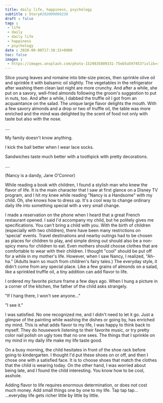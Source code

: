 ```yaml
---
title: daily life, happiness, psychology
subtitle : Story#202009090238
draft : false
tags :
 - life
 - daily
 - daily life
 - happiness
 - psychology
date : 2020-09-08T17:38:32+0900
toc: false
images : 
 - https://images.unsplash.com/photo-1529835889331-75eb5a597453?ixlib=rb-1.2.1&q=80&fm=jpg&crop=entropy&cs=tinysrgb&w=1080&fit=max&ixid=eyJhcHBfaWQiOjE1NTU0OX0
---
```


Slice young leaves and romaine into bite-size pieces, then sprinkle olive oil and sprinkle it with balsamic oil slightly. The vegetables in the refrigerator after washing them clean last night are more crunchy. And after a while, she put on a savory, well-fried almonds following the groom's suggestion to put in nuts, too. And after a while, I dabbed the truffle oil I got from an acquaintance on the salad. The unique large flavor delights the mouth. With a few savory almonds and a drop or two of truffle oil, the table was more enriched and the mind was delighted by the scent of food not only with taste but also with the nose.  

....  

My family doesn't know anything.  

I kick the ball better when I wear lace socks.  

Sandwiches taste much better with a toothpick with pretty decorations.  

....  

(Nancy is a dandy, Jane O'Connor)  

While reading a book with children, I found a stylish man who knew the flavor of life. It is the main character that I saw at first glance on a Disney TV program, and I hit my knee while reading "Nancy is a Handsome" with my child. Oh, she knows how to dress up. It's a cool way to change ordinary daily life into something special with a very small change.  

I made a reservation on the phone when I heard that a great French restaurant opened. I said I'd accompany my child, but he politely gives me specifications. You can't bring a child with you. With the birth of children (especially with two children), there have been many restrictions on 'special' events. Travel destinations and nearby outings had to be chosen as places for children to play, and simple dining out should also be a non-spicy menu for children to eat. Even mothers should choose clothes that are comfortable to wear with their children. I thought "cool" should be put off for a while in my mother's life. However, when I saw Nancy, I realized, "Ah-ha." (Adults learn so much from children's fairy tales.) The everyday style, it didn't come from any special place. Like a few grains of almonds on a salad, like a sprinkled truffle oil, a tiny addition can add flavor to life.  

I ordered my favorite picture frame a few days ago. When I hung a picture in a corner of the kitchen, the father of the child asks strangely.  

"If I hang there, I won't see anyone..."  

"I see it."  

I was satisfied. No one recognized me, and I didn't need to let it go. Just a glimpse of the painting while washing the dishes or going by, has enriched my mind. This is what adds flavor to my life, I was happy to think back to myself. They do housework listening to their favorite music, or try pretty color nail polish on ugly toes that no one sees. The things that I sprinkle on my mind in my daily life make my life taste good.  

On a busy morning, the child hesitates in front of the shoe rack before going to kindergarten. I thought I'd put these shoes on or off, and then I chose one with a satisfied face. It is to choose shoes that match the clothes that the child is wearing today. On the other hand, I was worried about being late, and I found the child interesting. You know how to be cool, asshole.  

Adding flavor to life requires enormous determination, or does not cost much money. Add small things one by one to my life. Tap tap tap... ...everyday life gets richer little by little by little.  



